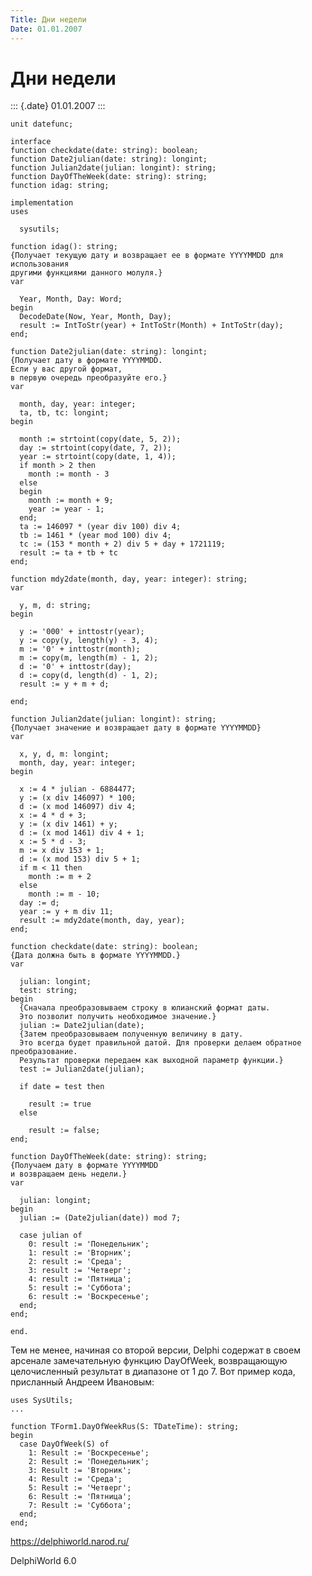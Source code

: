 ```yaml
---
Title: Дни недели
Date: 01.01.2007
---
```



Дни недели
==========

::: {.date}
01.01.2007
:::

    unit datefunc;
     
    interface
    function checkdate(date: string): boolean;
    function Date2julian(date: string): longint;
    function Julian2date(julian: longint): string;
    function DayOfTheWeek(date: string): string;
    function idag: string;
     
    implementation
    uses
     
      sysutils;
     
    function idag(): string;
    {Получает текущую дату и возвращает ее в формате YYYYMMDD для использования
    другими функциями данного молуля.}
    var
     
      Year, Month, Day: Word;
    begin
      DecodeDate(Now, Year, Month, Day);
      result := IntToStr(year) + IntToStr(Month) + IntToStr(day);
    end;
     
    function Date2julian(date: string): longint;
    {Получает дату в формате YYYYMMDD.
    Если у вас другой формат,
    в первую очередь преобразуйте его.}
    var
     
      month, day, year: integer;
      ta, tb, tc: longint;
    begin
     
      month := strtoint(copy(date, 5, 2));
      day := strtoint(copy(date, 7, 2));
      year := strtoint(copy(date, 1, 4));
      if month > 2 then
        month := month - 3
      else
      begin
        month := month + 9;
        year := year - 1;
      end;
      ta := 146097 * (year div 100) div 4;
      tb := 1461 * (year mod 100) div 4;
      tc := (153 * month + 2) div 5 + day + 1721119;
      result := ta + tb + tc
    end;
     
    function mdy2date(month, day, year: integer): string;
    var
     
      y, m, d: string;
    begin
     
      y := '000' + inttostr(year);
      y := copy(y, length(y) - 3, 4);
      m := '0' + inttostr(month);
      m := copy(m, length(m) - 1, 2);
      d := '0' + inttostr(day);
      d := copy(d, length(d) - 1, 2);
      result := y + m + d;
     
    end;
     
    function Julian2date(julian: longint): string;
    {Получает значение и возвращает дату в формате YYYYMMDD}
    var
     
      x, y, d, m: longint;
      month, day, year: integer;
    begin
     
      x := 4 * julian - 6884477;
      y := (x div 146097) * 100;
      d := (x mod 146097) div 4;
      x := 4 * d + 3;
      y := (x div 1461) + y;
      d := (x mod 1461) div 4 + 1;
      x := 5 * d - 3;
      m := x div 153 + 1;
      d := (x mod 153) div 5 + 1;
      if m < 11 then
        month := m + 2
      else
        month := m - 10;
      day := d;
      year := y + m div 11;
      result := mdy2date(month, day, year);
    end;
     
    function checkdate(date: string): boolean;
    {Дата должна быть в формате YYYYMMDD.}
    var
     
      julian: longint;
      test: string;
    begin
      {Сначала преобразовываем строку в юлианский формат даты.
      Это позволит получить необходимое значение.}
      julian := Date2julian(date);
      {Затем преобразовываем полученную величину в дату.
      Это всегда будет правильной датой. Для проверки делаем обратное преобразование.
      Результат проверки передаем как выходной параметр функции.}
      test := Julian2date(julian);
     
      if date = test then
     
        result := true
      else
     
        result := false;
    end;
     
    function DayOfTheWeek(date: string): string;
    {Получаем дату в формате YYYYMMDD
    и возвращаем день недели.}
    var
     
      julian: longint;
    begin
      julian := (Date2julian(date)) mod 7;
     
      case julian of
        0: result := 'Понедельник';
        1: result := 'Вторник';
        2: result := 'Среда';
        3: result := 'Четверг';
        4: result := 'Пятница';
        5: result := 'Суббота';
        6: result := 'Воскресенье';
      end;
    end;
     
    end.

Тем не менее, начиная со второй версии, Delphi содержат в своем арсенале
замечательную функцию DayOfWeek, возвращающую целочисленный результат в
диапазоне от 1 до 7. Вот пример кода, присланный Андреем Ивановым:

    uses SysUtils;
    ...
     
    function TForm1.DayOfWeekRus(S: TDateTime): string;
    begin
      case DayOfWeek(S) of
        1: Result := 'Воскресенье';
        2: Result := 'Понедельник';
        3: Result := 'Вторник';
        4: Result := 'Среда';
        5: Result := 'Четверг';
        6: Result := 'Пятница';
        7: Result := 'Суббота';
      end;
    end;
     
     

<https://delphiworld.narod.ru/>

DelphiWorld 6.0

 
